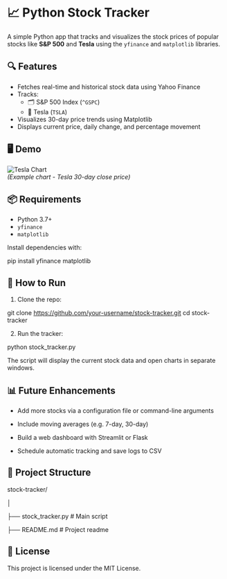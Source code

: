 # 📈 Python Stock Tracker

A simple Python app that tracks and visualizes the stock prices of popular stocks like **S&P 500** and **Tesla** using the `yfinance` and `matplotlib` libraries.

## 🔍 Features

- Fetches real-time and historical stock data using Yahoo Finance
- Tracks:
  - 🗂️ S&P 500 Index (`^GSPC`)
  - 🚗 Tesla (`TSLA`)
- Visualizes 30-day price trends using Matplotlib
- Displays current price, daily change, and percentage movement

## 🖥️ Demo

![Tesla Chart](./screenshots/tesla_chart.png)  
*(Example chart - Tesla 30-day close price)*

## 📦 Requirements

- Python 3.7+
- `yfinance`
- `matplotlib`

Install dependencies with:

pip install yfinance matplotlib

## 🚀 How to Run

1. Clone the repo:

git clone https://github.com/your-username/stock-tracker.git
cd stock-tracker

2. Run the tracker:

python stock_tracker.py

The script will display the current stock data and open charts in separate windows.

## 📊 Future Enhancements

- Add more stocks via a configuration file or command-line arguments

- Include moving averages (e.g. 7-day, 30-day)

- Build a web dashboard with Streamlit or Flask

- Schedule automatic tracking and save logs to CSV

## 📁 Project Structure

stock-tracker/

│

├── stock_tracker.py      # Main script

├── README.md             # Project readme


## 📜 License
This project is licensed under the MIT License.
